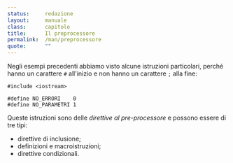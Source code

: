 ```yaml
---
status:     redazione
layout:     manuale
class:      capitolo
title:      Il preprocessore
permalink:  /man/preprocessore
quote:      ""
---
```


Negli esempi precedenti abbiamo visto alcune istruzioni particolari, perché hanno un carattere `#` all'inizio e non hanno un carattere `;` alla fine:

``` 
#include <iostream>

#define NO_ERRORI    0
#define NO_PARAMETRI 1

```

Queste istruzioni sono delle *direttive al pre-processore* e possono essere di tre tipi:

- direttive di inclusione;
- definizioni e macroistruzioni;
- direttive condizionali.

<!--
6.2   DIRETTIVE DI INCLUSIONE
Le direttive di inclusione sono certamente le più comunemente usate, infatti vengono utilizzate per includere i file con le definizioni delle funzioni di libreria, le definizioni delle macroistruzioni e dei simboli necessari per la corretta compilazione dei programmi.
La forma sintattica di questa direttiva è quella che abbiamo più volte incontrato nei precedenti esempi:
#include <file>
dove per file si intende un qualsiasi file presente nelle directory di include definite con le opzioni del compilatore.
Alcuni dei file piu comunemente usati sono:
stdio.h;
stdlib.h;
string.h;
math.h;
time.h;
Questi file contengono le definizioni dei tipi di dati ed i prototipi delle funzioni utilizzati rispettivamente per le operazione di I/O standard, funzioni di conversione e gestione dinamica della memoria, funzioni di trattamento delle stringhe, funzioni matematiche, funzioni lettura dell’orologio di sistema.
Una forma alternativa è la seguente:
#include "miofile"
In questo caso il file deve trovarsi nella directory corrente. Questa forma è usata per l’inclusione di porzioni di codice inerenti al programma.
È possibile nidificare le direttive #include, infatti un file incluso può a sua volta contenere tale direttiva. Il livello di nidificazione è tuttavia dipendente dallo specifico preprocessore e dall’architettura del sistema. 
6.3   DEFINIZIONI E MACROISTRUZIONI
È possibile definire degli identificatori correlati a stringhe di sostituzione che il preprocessore provvederà ad inserire nel codice sorgente in luogo di detti identificatori prima del processo di compilazione. Generalmente, tali stringhe sono costituite da valori costanti o istruzioni, nel primo caso sono chiamate costanti simboliche, nel secondo sono chiamate macroistruzioni o più brevemente macro.
Alcuni esempi validi di costanti simboliche sono:
#define FALSE 0
#define TRUE 1
#define NUMERO 0.2
#define STRINGA "Stringa di caratteri" 
Alcuni esempi validi di macroistruzioni sono:
#define INCREMENTO(x) x * 0.2
#define CUBO(x) x * x * x 
È inoltre possibile eliminare una #define precedentemente assegnata per mezzo della direttiva #undef.
Vediamo ora un esempio di uso delle definizioni e delle macroistruzioni:
PRE01.C - Definizioni e macroistruzioni
/**********************************************************
 File: pre1.c
 Desc: definizioni e macroistruzioni
 Comm: 
**********************************************************/
#include <stdio.h>

#define NUMERO 3
#define INCREMENTO(x) x * 1.23
#define CUBO(x) x * x * x

int main()
{
  int x;
  double y;
    
  printf("Numero     : %d \n", NUMERO);
  x = CUBO(NUMERO);
  printf("Cubo       : %d \n", x);
  
#undef NUMERO
#define NUMERO 4

  printf("Numero     : %d \n", NUMERO);
  x = CUBO(NUMERO);
  printf("Cubo       : %d \n", x);
  
  y = INCREMENTO((double)x);
  printf("Incremento : %f \n", y);

  return 0;
}
/******* End *********************************************/
Il programma produrrà il seguente output:
Numero     : 3
Cubo       : 27
Numero     : 4
Cubo       : 64
Incremento : 78.720000
Una macro generalmente è di esecuzione piu` veloce di una funzione che effettua le medesime operazioni, in quanto, operando una pura sostituzione di codice  non richiede la memorizzazione sullo stack di alcun indirizzo di ritorno. Nei file standard di "include" possiamo trovare sovente alcune funzioni implementate come macro, generalmente queste ultime sono riconoscibili dal prefisso _(underscore).
Un esempio tipico è quello della funzione toupper(c) che effettua la conversione a maiuscolo di un carattere minuscolo, una forma tipica della sua implementazione come macro è:
#define _toupper(c)     ((c)- 'a'+'A')
oppure:
#define _toupper(c) ((c)>= 'a'&&(c) <= 'z'?(c)& 0x5F:(c))
Questa seconda forma, a prima vista oscura, può essere facilmente così tradotta: se il parametro c è minuscolo, ovvero una lettera compresa tra a e z, l’espressione restituisce la corrispondente maiuscola per mezzo dell’operatore & (bitwise), altrimenti restituisce il carattere senza alcuna modifica.
6.4   DIRETTIVE CONDIZIONALI
Le direttive condizionali consentono di delimitare una o più istruzioni che verranno compilate in determinate condizioni. Questo tipo di compilazione è definito compilazione condizionale e viene utilizzato in molti casi per la creazione di programmi che debbano funzionare su diversi sistemi operativi.
Direttive condizionali
Direttiva
Descrizione
#if
se non zero
#ifdef
se definito
#ifndef
se non definito
#else
altrimenti
#elif
altrimenti se
#endif
fine del blocco condizionale
Vediamo più chiaramente con un esempio gli effetti delle compilazioni condizionali. Consideriamo il seguente programma:
PRE2.C- Compilazione condizionale
/**********************************************************
 File: pre2.c
 Desc: compilazione condizionale
 Comm: 
**********************************************************/
#include <stdio.h>

#define FLAG 1

#if FLAG
#define STRING "Elevazione al cubo"
#define FORMULA(x) x * x * x
#else
#define STRING "Elevazione al quadrato"
#define FORMULA(x) x * x
#endif

int main()
{
  int a = 4, x;
  char s[25];
    
  strcpy(s, STRING);
  printf("Flag : %d  Numero : %d\n", FLAG, a);
  x = FORMULA(a);
  printf("%-25s : %d \n", s, x);

  return 0;
}
/******* End *********************************************/
Compilato ed eseguito darà il seguente output:
Flag : 1  Numero : 4
Elevazione al cubo        : 64
Ora andiamo a sostituire l’istruzione:
#define FLAG 1
con la seguente:

#define FLAG 0
Nuovamente compilato ed eseguito il programma senza altre modifiche produrrà il seguente output:
Flag : 0  Numero : 4
Elevazione al quadrato    : 16
Naturalmente questa direttiva #define può essere contenuta in un file diverso da quello del programma ed incluso con la direttiva #include, la sostituzione di questo file esterno potrà così determinare il differente comportamento del compilatore.
Quest’ultima tecnica viene comunemente usata per le compilazioni condizionali sulla base del sistema operativo, tali compilazioni usano in molti casi lo stato di definizione di una stringa (token-string) mediante la direttiva #ifdef.

-->
